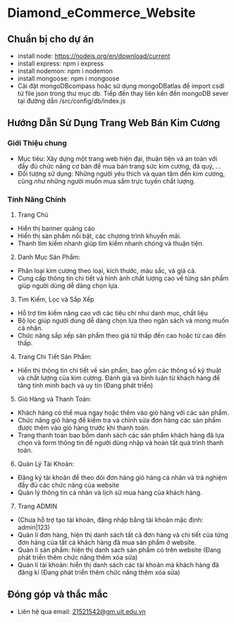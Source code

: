  # Diamond_eCommerce_Website
 
## Chuẩn bị cho dự án
- install node: https://nodejs.org/en/download/current
- install express: npm i express
- install nodemon: npm i nodemon
- install mongoose: npm i mongoose
- Cài đặt mongoDBcompass hoặc sử dụng mongoDBatlas để import csdl từ file json trong thư mục db. Tiếp đến thay liên kến đến mongoDB sever tại đường dẫn /src/config/db/index.js

## Hướng Dẫn Sử Dụng Trang Web Bán Kim Cương

### Giới Thiệu chung
- Mục tiêu: Xây dựng một trang web hiện đại, thuận tiện và an toàn với đầy đủ chức năng cơ bản để mua bán trang sức kim cương, đá quý, …
- Đối tượng sử dụng: Những người yêu thích và quan tâm đến kim cương, cũng như những người muốn mua sắm trực tuyến chất lượng.
### Tính Năng Chính
1. Trang Chủ
- Hiển thị banner quảng cáo 
- Hiển thị sản phẩm nổi bật, các chương trình khuyến mãi.
- Thanh tìm kiếm nhanh giúp tìm kiếm nhanh chóng và thuận tiện.
2. Danh Mục Sản Phẩm:
- Phân loại kim cương theo loại, kích thước, màu sắc, và giá cả.
- Cung cấp thông tin chi tiết và hình ảnh chất lượng cao về từng sản phẩm giúp người dùng dễ dàng chọn lựa.
3. Tìm Kiếm, Lọc và Sắp Xếp
- Hỗ trợ tìm kiếm nâng cao với các tiêu chí như danh mục, chất liệu
- Bộ lọc giúp người dùng dễ dàng chọn lựa theo ngân sách và mong muốn cá nhân.
- Chức năng sắp xếp sản phẩm theo giá từ thấp đến cao hoặc từ cao đến thấp.
4. Trang Chi Tiết Sản Phẩm:
- Hiển thị thông tin chi tiết về sản phẩm, bao gồm các thông số kỹ thuật và chất lượng của kim cương.
Đánh giá và bình luận từ khách hàng để tăng tính minh bạch và uy tín (Đang phát triển)
5. Giỏ Hàng và Thanh Toán:
- Khách hàng có thể mua ngay hoặc thêm vào giò hàng với các sản phẩm.
- Chức năng giỏ hàng để kiểm tra và chỉnh sửa đơn hàng các sản phẩm được thêm vào giò hàng trước khi thanh toán.
- Trang thanh toán bao bồm danh sách các sản phẩm khách hàng đã lựa chọn và form thông tin để người dùng nhập và hoàn tất quá trình thanh toán.
6. Quản Lý Tài Khoản:
 - Đăng ký tài khoản để theo dõi đơn hàng giỏ hàng cá nhân và trả nghiệm đầy đủ các chức năng của website
- Quản lý thông tin cá nhân và lịch sử mua hàng của khách hàng.
7. Trang ADMIN
 - (Chưa hỗ trợ tạo tài khoản, đăng nhập bằng tài khoản mặc định: admin|123)
- Quản lí đơn hàng, hiện thị danh sách tất cả đơn hàng và chi tiết của từng đơn hàng của tất cả khách hàng đã mua sản phẩm ở website. 
- Quản lí sản phẩm: hiện thị danh sach sản phẩm có trên website (Đang phát triển thêm chức năng thêm xóa sửa)
- Quản lí tài khoản: hiển thị danh sách các tài khoản mà khách hàng đã đăng kí (Đang phát triển thêm chức năng thêm xóa sửa)

## Đóng góp và thắc mắc
- Liên hệ qua email: 21521542@gm.uit.edu.vn




 
